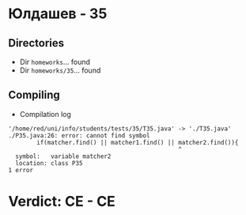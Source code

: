 # Юлдашев - 35
## Directories
- Dir `homeworks`... found
- Dir `homeworks/35`... found
## Compiling
- Compilation log
```
'/home/red/uni/info/students/tests/35/T35.java' -> './T35.java'
./P35.java:26: error: cannot find symbol
        if(matcher.find() || matcher1.find() || matcher2.find()){
                                                ^
  symbol:   variable matcher2
  location: class P35
1 error

```
# Verdict: **CE** - CE

